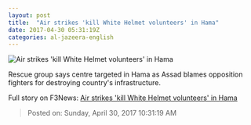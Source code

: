 ```yaml
---
layout: post
title:  "Air strikes 'kill White Helmet volunteers' in Hama"
date: 2017-04-30 05:31:19Z
categories: al-jazeera-english
---
```


![Air strikes 'kill White Helmet volunteers' in Hama](http://www.aljazeera.com/mritems/Images/2017/2/19/47454ed24abc448b8c73c2a89a500bcc_18.jpg)

Rescue group says centre targeted in Hama as Assad blames opposition fighters for destroying country's infrastructure.


Full story on F3News: [Air strikes 'kill White Helmet volunteers' in Hama](http://www.f3nws.com/n/vbzDHF)

> Posted on: Sunday, April 30, 2017 10:31:19 AM
